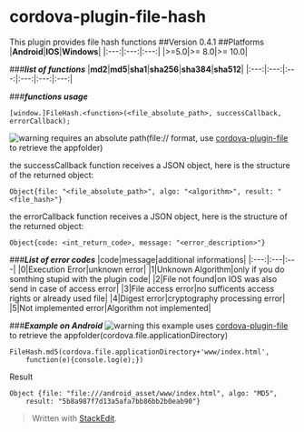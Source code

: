 # cordova-plugin-file-hash
This plugin provides file hash functions
##Version 0.4.1
##Platforms
|**Android**|**IOS**|**Windows**|
|:---:|:---:|:---:|
|&gt;=5.0|&gt;= 8.0|&gt;= 10.0|


###***list of functions***
|**md2**|**md5**|**sha1**|**sha256**|**sha384**|**sha512**|
|:---:|:---:|:---:|:---:|:---:|:---:|

###***functions usage***

    [window.]FileHash.<function>(<file_absolute_path>, successCallback, errorCallback);

![warning](https://cdn1.iconfinder.com/data/icons/nuove/32x32/actions/messagebox_warning.png) requires an absolute path(file:// format, use [cordova-plugin-file](https://www.npmjs.com/package/cordova-plugin-file) to retrieve the appfolder)

the successCallback function receives a JSON object, here is the structure of the returned object:

    Object{file: "<file_absolute_path>", algo: "<algorithm>", result: "<file_hash>"}

the errorCallback function receives a JSON object, here is the structure of the returned object:

    Object{code: <int_return_code>, message: "<error_description>"}
	
###***List of error codes***
|code|message|additional informations|
|:---:|:---|:---|
|0|Execution Error|unknown error|
|1|Unknown Algorithm|only if you do somthing stupid with the plugin code|
|2|File not found|on IOS was also send in case of access error|
|3|File access error|no sufficents access rights or already used file|
|4|Digest error|cryptography processing error|
|5|Not implemented error|Algorithm not implemented|

###***Example on Android***
![warning](https://cdn1.iconfinder.com/data/icons/nuove/32x32/actions/messagebox_warning.png) this example uses [cordova-plugin-file](https://www.npmjs.com/package/cordova-plugin-file) to retrieve the appfolder(cordova.file.applicationDirectory)

    FileHash.md5(cordova.file.applicationDirectory+'www/index.html',
		function(e){console.log(e);})

Result

    Object {file: "file:///android_asset/www/index.html", algo: "MD5",
		result: "5b8a987f7d13a5afa7bb86bb2b0eab90"}


> Written with [StackEdit](https://stackedit.io/).